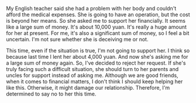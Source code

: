 My English teacher said she had a problem with her body and couldn't afford the medical expenses. She is going to have an operation, but the cost is beyond her means. So she asked me to support her financially. It seems like a large sum of money. It's about 10,000 yuan. It's really a huge amount for her at present. For me, it's also a significant sum of money, so I feel a bit uncertain. I'm not sure whether she is deceiving me or not.

This time, even if the situation is true, I'm not going to support her. I think so because last time I lent her about 4,000 yuan. And now she's asking me for a large sum of money again. So, I've decided to reject her request. If she's truly facing such a difficult situation, she should turn to her parents and uncles for support instead of asking me. Although we are good friends, when it comes to financial matters, I don't think I should keep helping her like this. Otherwise, it might damage our relationship. Therefore, I'm determined to say no to her this time.
